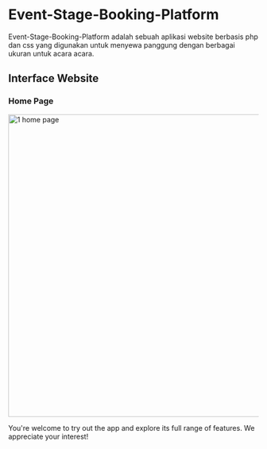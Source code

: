 # Event-Stage-Booking-Platform
Event-Stage-Booking-Platform adalah sebuah aplikasi website berbasis php dan css yang digunakan untuk menyewa panggung dengan berbagai ukuran untuk acara acara.

## Interface Website
### Home Page
<img width="1366" height="609" alt="1 home page" src="https://github.com/user-attachments/assets/2dac47ad-3b9b-4e25-8720-7964cde6c568" />

You're welcome to try out the app and explore its full range of features. We appreciate your interest!
